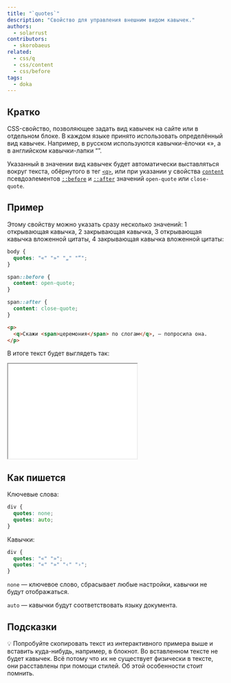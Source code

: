 ```yaml
---
title: "`quotes`"
description: "Свойство для управления внешним видом кавычек."
authors:
  - solarrust
contributors:
  - skorobaeus
related:
  - css/q
  - css/content
  - css/before
tags:
  - doka
---
```


## Кратко

CSS-свойство, позволяющее задать вид кавычек на сайте или в отдельном блоке. В каждом языке принято использовать определённый вид кавычек. Например, в русском используются кавычки-ёлочки «», а в английском кавычки-лапки “”.

Указанный в значении вид кавычек будет автоматически выставляться вокруг текста, обёрнутого в тег [`<q>`](/html/q/), или при указании у свойства [`content`](/css/content/) псевдоэлементов [`::before`](/css/before/) и [`::after`](/css/after/) значений `open-quote` или `close-quote`.

## Пример

Этому свойству можно указать сразу несколько значений: 1 открывающая кавычка, 2 закрывающая кавычка, 3 открывающая кавычка вложенной цитаты, 4 закрывающая кавычка вложенной цитаты:

```css
body {
  quotes: "«" "»" "„" "“";
}

span::before {
  content: open-quote;
}

span::after {
  content: close-quote;
}
```

```html
<p>
  <q>Скажи <span>церемония</span> по слогам</q>, — попросила она.
</p>
```

В итоге текст будет выглядеть так:

<iframe title="Стилизация кавычек" src="demos/quotes/" height="220"></iframe>

## Как пишется

Ключевые слова:

```css
div {
  quotes: none;
  quotes: auto;
}
```

Кавычки:

```css
div {
  quotes: "«" "»";
  quotes: "«" "»" "‹" "›";
}
```

`none` — ключевое слово, сбрасывает любые настройки, кавычки не будут отображаться.

`auto` — кавычки будут соответствовать языку документа.

## Подсказки

💡 Попробуйте скопировать текст из интерактивного примера выше и вставить куда-нибудь, например, в блокнот. Во вставленном тексте не будет кавычек. Всё потому что их не существует физически в тексте, они расставлены при помощи стилей. Об этой особенности стоит помнить.
